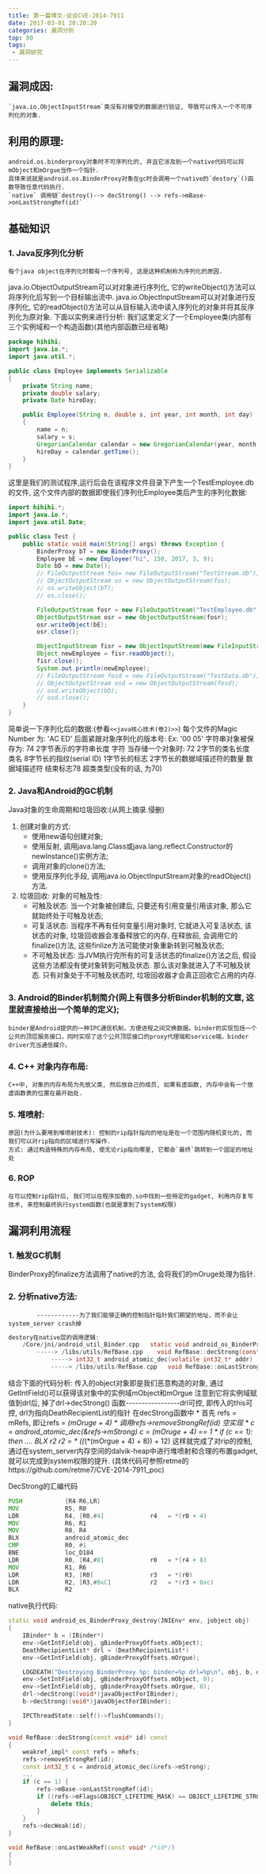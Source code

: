 ```yaml
---
title: 第一篇博文-谈谈CVE-2014-7911 
date: 2017-03-01 20:20:20
categories: 漏洞分析
top: 80
tags:
 - 漏洞研究 
---
```

## 漏洞成因:
	`java.io.ObjectInputStream`类没有对接受的数据进行验证, 导致可以传入一个不可序列化的对象.

## 利用的原理:
	android.os.binderproxy对象时不可序列化的, 并且它涉及到一个native代码可以将mObject和mOrgue当作一个指针.
	具体来说就是android.os.BinderProxy对象在gc时会调用一个native的`destory`()函数导致任意代码执行.
	`native` 调用链`destroy()--> decStrong() --> refs->mBase->onLastStrongRef(id)`
## 基础知识

### 1. Java反序列化分析
	每个java object在序列化时都有一个序列号, 这是这种机制称为序列化的原因.
java.io.ObjectOutputStream可以对对象进行序列化, 它的writeObject()方法可以将序列化后写到一个目标输出流中.
java.io.ObjectInputStream可以对对象进行反序列化, 它的readObject()方法可以从目标输入流中读入序列化的对象并将其反序列化为原对象.
下面以实例来进行分析:
  我们这里定义了一个Employee类(内部有三个实例域和一个构造函数)(其他内部函数已经省略)
```java
package hihihi;
import java.io.*;
import java.util.*;

public class Employee implements Serializable
{
	private String name;
	private double salary;
	private Date hireDay;

   	public Employee(String n, double s, int year, int month, int day)
	{
		name = n;
		salary = s;
		GregorianCalendar calendar = new GregorianCalendar(year, month - 1, day);
		hireDay = calendar.getTime();
	}
}
```
这里是我们的测试程序,运行后会在该程序文件目录下产生一个TestEmployee.db的文件, 这个文件内部的数据即使我们序列化Employee类后产生的序列化数据:
```java
import hihihi.*;
import java.io.*;
import java.util.Date;

public class Test {
	public static void main(String[] args) throws Exception {
		BinderProxy bT = new BinderProxy();
		Employee bE = new Employee("hi", 150, 2017, 3, 9);
		Date bD = new Date();
		// FileOutputStream fos= new FileOutputStream("TestStream.db");
		// ObjectOutputStream os = new ObjectOutputStream(fos); 
		// os.writeObject(bT);
		// os.close();

		FileOutputStream fosr = new FileOutputStream("TestEmployee.db");
		ObjectOutputStream osr = new ObjectOutputStream(fosr);
		osr.writeObject(bE);
		osr.close();	

		ObjectInputStream fisr = new ObjectInputStream(new FileInputStream("TestEmployee.db"));
		Object newEmployee = fisr.readObject();
		fisr.close();
		System.out.println(newEmployee);	
		// FileOutputStream fosd = new FileOutputStream("TestData.db");
		// ObjectOutputStream osd = new ObjectOutputStream(fosd);
		// osd.writeObject(bD);
		// osd.close();
    }
}
```
简单说一下序列化后的数据:(参看`<<java核心技术(卷2)>>`)
	每个文件的Magic Number 为:  'AC ED'
	后面紧跟对象序列化的版本号: Ex: '00 05'
	字符串对象被保存为: 74  2字节表示的字符串长度 字符
	当存储一个对象时:   72  2字节的类名长度    类名   8字节长的指纹(serial ID)   1字节长的标志  2字节长的数据域描述符的数量 数据域描述符  结束标志78 超类类型(没有的话, 为70)
	
### 2. Java和Android的GC机制
Java对象的生命周期和垃圾回收:(从网上摘录.侵删)
1. 创建对象的方式:
   * 使用new语句创建对象;
   * 使用反射, 调用java.lang.Class或java.lang.reflect.Constructor的newInstance()实例方法;
   * 调用对象的clone()方法;
   * 使用反序列化手段, 调用java.io.ObjectInputStream对象的readObject()方法.
2. 垃圾回收:
   对象的可触及性:
   * 可触及状态: 当一个对象被创建后, 只要还有引用变量引用该对象, 那么它就始终处于可触及状态;
   * 可复活状态: 当程序不再有任何变量引用对象时, 它就进入可复活状态, 该状态的对象, 垃圾回收器会准备释放它的内存, 在释放前, 会调用它的finalize()方法, 这些finlize方法可能使对象重新转到可触及状态;
   * 不可触及状态: 当JVM执行完所有的可复活状态的finalize()方法之后, 假设这些方法都没有使对象转到可触及状态. 那么该对象就进入了不可触及状态. 只有对象处于不可触及状态时, 垃圾回收器才会真正回收它占用的内存.

### 3. Android的Binder机制简介(网上有很多分析Binder机制的文章, 这里就直接给出一个简单的定义);
	binder是Android提供的一种IPC通信机制，方便进程之间交换数据。binder的实现包括一个公共的顶层服务接口，同时实现了这个公共顶层接口的proxy代理端和service端。binder driver充当通信媒介。


### 4. C++ 对象内存布局:
	C++中, 对象的内存布局为先放父类, 然后放自己的成员, 如果有虚函数, 内存中会有一个放虚函数表的位置在最开始处.

### 5. 堆喷射:
	原因(为什么要用到堆喷射技术): 控制的rip指针指向的地址是在一个范围内随机变化的, 而我们可以对rip指向的区域进行写操作.
    方式: 通过构造特殊的内存布局, 使无论rip指向哪里, 它都会`最终`跳转到一个固定的地址处

### 6. ROP
    在可以控制rip指针后, 我们可以在程序加载的.so中找到一些特定的gadget, 利用内存复写技术, 来控制最终执行system函数(也就是拿到了system权限)

	
## 漏洞利用流程

### 1. 触发GC机制
BinderProxy的finalize方法调用了native的方法, 会将我们的mOruge处理为指针.

### 2. 分析native方法:
			------------为了我们能够正确的控制指针指针我们期望的地址，而不会让system_server crash掉
```c
destory在native层的调用逻辑:
	/Core/jni/android_util_Binder.cpp   static void android_os_BinderProxy_destroy(JNIEnv* env, jobject obj)
		-----> /libs/utils/RefBase.cpp    void RefBase::decStrong(const void* id) const
			-----> int32_t android_atomic_dec(volatile int32_t* addr)          /system/core/libcutils/atomic.c
			-----> /libs/utils/RefBase.cpp   void RefBase::onLastStrongRef(const void* /*id*/)
```
结合下面的代码分析:
传入的object对象即是我们恶意构造的对象, 通过GetIntField()可以获得该对象中的实例域mObject和mOrgue
  注意到它将实例域赋值到drl后, 掉了drl->decStrong() 函数-----------------drl可控, 即传入的this可控, drl为指向DeathRecipientList的指针
      在decStrong函数中
	  	* 首先 refs = mRefs,                        即让refs = *(mOruge + 4)
		* 调用refs->removeStrongRef(id)             空实现
		* c = android_atomic_dec(&refs->mStrong)    c = *(mOruge + 4) == 1
		* if (c == 1): then ....    BLX r2			r2 = * (*(*(*(mOrgue + 4) + 8)) + 12)
  这样就完成了对rip的控制, 通过在system_server内存空间的dalvik-heap中进行堆喷射和合理的布置gadget, 就可以完成到system权限的提升.
 (具体代码可参照retme的https://github.com/retme7/CVE-2014-7911_poc)
			 
DecStrong的汇编代码
```asm
PUSH            {R4-R6,LR}
MOV             R5, R0
LDR             R4, [R0,#4]				r4   = *(r0 + 4)
MOV             R6, R1
MOV             R0, R4
BLX             android_atomic_dec
CMP             R0, #1
BNE             loc_D184
LDR             R0, [R4,#8]				r0   = *(r4 + 8)
MOV             R1, R6
LDR             R3, [R0]				r3   = *(r0)
LDR             R2, [R3,#0xC]			r2   = *(r3 + 0xc)
BLX             R2
```
native执行代码:
```cpp
static void android_os_BinderProxy_destroy(JNIEnv* env, jobject obj)
{
	IBinder* b = (IBinder*)
	env->GetIntField(obj, gBinderProxyOffsets.mObject);
	DeathRecipientList* drl = (DeathRecipientList*)
	env->GetIntField(obj, gBinderProxyOffsets.mOrgue);

	LOGDEATH("Destroying BinderProxy %p: binder=%p drl=%p\n", obj, b, drl);
	env->SetIntField(obj, gBinderProxyOffsets.mObject, 0);
	env->SetIntField(obj, gBinderProxyOffsets.mOrgue, 0);
	drl->decStrong((void*)javaObjectForIBinder);
	b->decStrong((void*)javaObjectForIBinder);

	IPCThreadState::self()->flushCommands();
}

void RefBase::decStrong(const void* id) const
{
	weakref_impl* const refs = mRefs;
	refs->removeStrongRef(id);
	const int32_t c = android_atomic_dec(&refs->mStrong);
	...
	if (c == 1) {
		refs->mBase->onLastStrongRef(id);
		if ((refs->mFlags&OBJECT_LIFETIME_MASK) == OBJECT_LIFETIME_STRONG) {
			delete this;
		}
	}
	refs->decWeak(id);
}

void RefBase::onLastWeakRef(const void* /*id*/)
{
}
```


